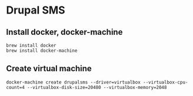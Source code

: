 # Drupal SMS

## Install docker, docker-machine
```
brew install docker
brew install docker-machine
```

##  Create virtual machine
```
docker-machine create drupalsms --driver=virtualbox --virtualbox-cpu-count=4 --virtualbox-disk-size=20480 --virtualbox-memory=2048
```
